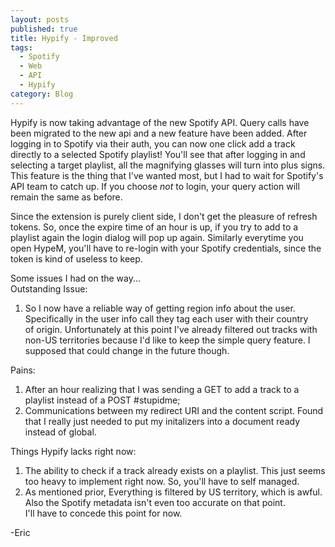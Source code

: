 ```yaml
---
layout: posts
published: true
title: Hypify - Improved
tags:
  - Spotify
  - Web
  - API
  - Hypify
category: Blog
---
```


Hypify is now taking advantage of the new Spotify API.  Query calls have been migrated to the new api and a new feature have been added.
After logging in to Spotify via their auth, you can now one click add a track directly to a selected Spotify playlist! You'll see that
after logging in and selecting a target playlist, all the magnifying glasses will turn into plus signs.  This feature is
the thing that I've wanted most, but I had to wait for Spotify's API team to catch up.  If you choose <i>not</i> to login, your query
action will remain the same as before.

Since the extension is purely client side, I don't get the pleasure of refresh tokens.  So, once the expire time of an hour is up, if 
you try to add to a playlist again the login dialog will pop up again.  Similarly everytime you open HypeM, you'll have to re-login with
your Spotify credentials, since the token is kind of useless to keep.

Some issues I had on the way...<br>
Outstanding Issue:<br>
1.  So I now have a reliable way of getting region info about the user.  Specifically in the user info call they tag each user with their country <br>
of origin.  Unfortunately at this point I've already filtered out tracks with non-US territories because I'd like to keep the simple query feature.
I supposed that could change in the future though.

Pains:<br>
1.  After an hour realizing that I was sending a GET to add a track to a playlist instead of a POST #stupidme;<br>
2.  Communications between my redirect URI and the content script.  Found that I really just needed to put my initalizers into a document ready
instead of global.

Things Hypify lacks right now:<br>
1.  The ability to check if a track already exists on a playlist.  This just seems too heavy to implement right now.  So, you'll have to self managed.<br>
2.  As mentioned prior, Everything is filtered by US territory, which is awful.  Also the Spotify metadata isn't even too accurate on that point.<br>
I'll have to concede this point for now.

-Eric